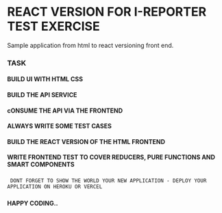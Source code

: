 # REACT VERSION FOR I-REPORTER TEST EXERCISE
Sample application from html to react versioning front end.

### TASK

#### BUILD UI WITH HTML CSS
#### BUILD THE API SERVICE
#### cONSUME THE API VIA THE FRONTEND
#### ALWAYS WRITE SOME TEST CASES
#### BUILD THE REACT VERSION OF THE HTML FRONTEND
#### WRITE FRONTEND TEST TO COVER REDUCERS, PURE FUNCTIONS AND SMART COMPONENTS
###
 ```
  DONT FORGET TO SHOW THE WORLD YOUR NEW APPLICATION - DEPLOY YOUR APPLICATION ON HEROKU OR VERCEL
 ```
###

#### HAPPY CODING..
